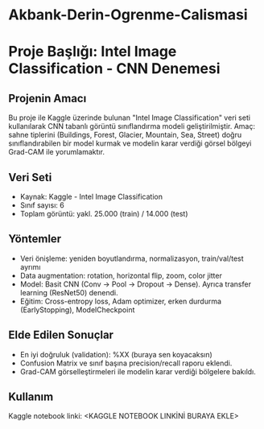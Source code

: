 # Akbank-Derin-Ogrenme-Calismasi
# Proje Başlığı: Intel Image Classification - CNN Denemesi

## Projenin Amacı
Bu proje ile Kaggle üzerinde bulunan "Intel Image Classification" veri seti kullanılarak CNN tabanlı görüntü sınıflandırma modeli geliştirilmiştir. Amaç: sahne tiplerini (Buildings, Forest, Glacier, Mountain, Sea, Street) doğru sınıflandırabilen bir model kurmak ve modelin karar verdiği görsel bölgeyi Grad-CAM ile yorumlamaktır.

## Veri Seti
- Kaynak: Kaggle - Intel Image Classification
- Sınıf sayısı: 6
- Toplam görüntü: yakl. 25.000 (train) / 14.000 (test)

## Yöntemler
- Veri önişleme: yeniden boyutlandırma, normalizasyon, train/val/test ayrımı
- Data augmentation: rotation, horizontal flip, zoom, color jitter
- Model: Basit CNN (Conv -> Pool -> Dropout -> Dense). Ayrıca transfer learning (ResNet50) denendi.
- Eğitim: Cross-entropy loss, Adam optimizer, erken durdurma (EarlyStopping), ModelCheckpoint

## Elde Edilen Sonuçlar
- En iyi doğruluk (validation): %XX (buraya sen koyacaksın)
- Confusion Matrix ve sınıf başına precision/recall raporu eklendi.
- Grad-CAM görselleştirmeleri ile modelin karar verdiği bölgelere bakıldı.

## Kullanım
Kaggle notebook linki: <KAGGLE NOTEBOOK LINKİNİ BURAYA EKLE>

